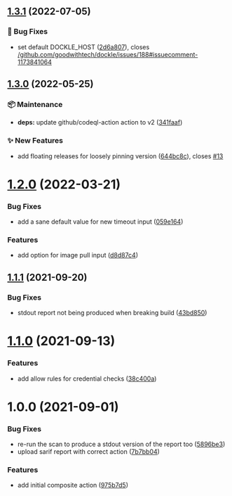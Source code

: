 ## [1.3.1](https://github.com/erzz/dockle-action/compare/v1.3.0...v1.3.1) (2022-07-05)


### :bug: Bug Fixes

* set default DOCKLE_HOST ([2d6a807](https://github.com/erzz/dockle-action/commit/2d6a807cbcfd09b528b193e7acc5f1f2e6b3f763)), closes [/github.com/goodwithtech/dockle/issues/188#issuecomment-1173841064](https://github.com/erzz//github.com/goodwithtech/dockle/issues/188/issues/issuecomment-1173841064)

## [1.3.0](https://github.com/erzz/dockle-action/compare/v1.2.0...v1.3.0) (2022-05-25)


### :package: Maintenance

* **deps:** update github/codeql-action action to v2 ([341faaf](https://github.com/erzz/dockle-action/commit/341faaffa4eca286313101ab5455ad757a6b94bf))


### :sparkles: New Features

* add floating releases for loosely pinning version ([644bc8c](https://github.com/erzz/dockle-action/commit/644bc8c9ec5ec5d23531d56025f35820e98d3b26)), closes [#13](https://github.com/erzz/dockle-action/issues/13)

# [1.2.0](https://github.com/erzz/dockle-action/compare/v1.1.1...v1.2.0) (2022-03-21)


### Bug Fixes

* add a sane default value for new timeout input ([059e164](https://github.com/erzz/dockle-action/commit/059e164d658da4837e7de28e9958c576a3dc5c0e))


### Features

* add option for image pull input ([d8d87c4](https://github.com/erzz/dockle-action/commit/d8d87c4b8b11acf20a8be40d5ee5f86227c49453))

## [1.1.1](https://github.com/erzz/dockle-action/compare/v1.1.0...v1.1.1) (2021-09-20)


### Bug Fixes

* stdout report not being produced when breaking build ([43bd850](https://github.com/erzz/dockle-action/commit/43bd850348b04556ba9e4557ae67666c84099e49))

# [1.1.0](https://github.com/erzz/dockle-action/compare/v1.0.0...v1.1.0) (2021-09-13)


### Features

* add allow rules for credential checks ([38c400a](https://github.com/erzz/dockle-action/commit/38c400ab5ec7844a78af3da010feac3732dcfcbd))

# 1.0.0 (2021-09-01)


### Bug Fixes

* re-run the scan to produce a stdout version of the report too ([5896be3](https://github.com/erzz/dockle-action/commit/5896be3f32f3db6bbbaa05313bd69359aa064a8c))
* upload sarif report with correct action ([7b7bb04](https://github.com/erzz/dockle-action/commit/7b7bb04a12f1f7eedecff6bd39fbc84c5ce6b8a4))


### Features

* add initial composite action ([975b7d5](https://github.com/erzz/dockle-action/commit/975b7d508d233173eea00577e98daa37debef6ec))
